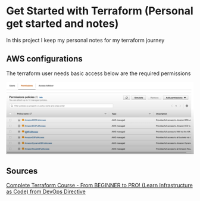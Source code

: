 # Get Started with Terraform (Personal get started and notes)

In this project I keep my personal notes for my terraform journey

## AWS configurations

The terraform user needs basic access below are the required permissions

<img src="./img/awspermissions.PNG">

## Sources

<a _blank href="https://www.youtube.com/watch?v=7xngnjfIlK4&t">Complete Terraform Course - From BEGINNER to PRO! (Learn Infrastructure as Code) from DevOps Directive<a>

